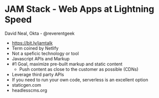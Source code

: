 # JAM Stack - Web Apps at Lightning Speed

David Neal, Okta - @reverentgeek

  * https://bit.ly/jamtalk
  * Term coined by Netlify
  * Not a speficic technology or tool
  * Javascript APIs and Markup
  * \#1 Goal, maximize pre-built markup and static content
    * Push content as close to the customer as possible (CDNs)
  * Leverage third party APIs
  * If you need to run your own code, serverless is an excellent option
  * staticgen.com
  * headlesscms.org